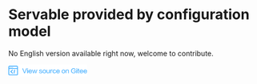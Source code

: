 # Servable provided by configuration model

No English version available right now, welcome to contribute.

<a href="https://gitee.com/mindspore/docs/blob/master/tutorials/inference/source_en/serving_model.md" target="_blank"><img src="_static/logo_source.png"></a>
